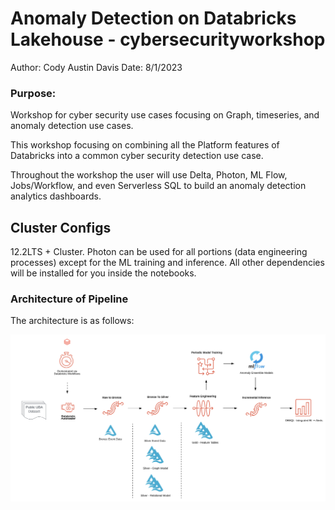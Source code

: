 # Anomaly Detection on Databricks Lakehouse - cybersecurityworkshop

Author: Cody Austin Davis
Date: 8/1/2023

### Purpose: 
Workshop for cyber security use cases focusing on Graph, timeseries, and anomaly detection use cases. 

This workshop focusing on combining all the Platform features of Databricks into a common cyber security detection use case. 

Throughout the workshop the user will use Delta, Photon, ML Flow, Jobs/Workflow, and even Serverless SQL to build an anomaly detection analytics dashboards. 

## Cluster Configs

12.2LTS + Cluster. Photon can be used for all portions (data engineering processes) except for the ML training and inference. All other dependencies will be installed for you inside the notebooks. 

### Architecture of Pipeline
The architecture is as follows: 

![alt text](https://github.com/CodyAustinDavis/cybersecurityworkshop/blob/main/assets/architecture_diagram.png?raw=true)

